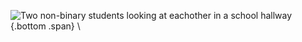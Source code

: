 
 ![Two non-binary students looking at eachother in a school hallway](art/school.jpg){.bottom .span} \ 

